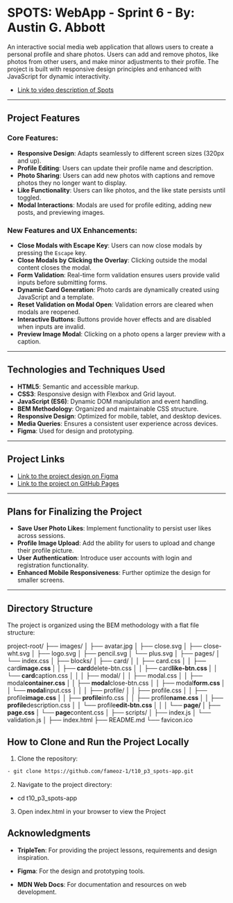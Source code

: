 # SPOTS: WebApp - Sprint 6 - By: Austin G. Abbott

An interactive social media web application that allows users to create a personal profile and share photos. Users can add and remove photos, like photos from other users, and make minor adjustments to their profile. The project is built with responsive design principles and enhanced with JavaScript for dynamic interactivity.

- [Link to video description of Spots](https://www.loom.com/share/4756a4c486f5479fa37e97b66b8737bf?sid=01bce196-b1d4-49b0-822d-561ff3ccd0fdgit)

---

## Project Features

### Core Features:

- **Responsive Design**: Adapts seamlessly to different screen sizes (320px and up).
- **Profile Editing**: Users can update their profile name and description.
- **Photo Sharing**: Users can add new photos with captions and remove photos they no longer want to display.
- **Like Functionality**: Users can like photos, and the like state persists until toggled.
- **Modal Interactions**: Modals are used for profile editing, adding new posts, and previewing images.

### New Features and UX Enhancements:

- **Close Modals with Escape Key**: Users can now close modals by pressing the `Escape` key.
- **Close Modals by Clicking the Overlay**: Clicking outside the modal content closes the modal.
- **Form Validation**: Real-time form validation ensures users provide valid inputs before submitting forms.
- **Dynamic Card Generation**: Photo cards are dynamically created using JavaScript and a template.
- **Reset Validation on Modal Open**: Validation errors are cleared when modals are reopened.
- **Interactive Buttons**: Buttons provide hover effects and are disabled when inputs are invalid.
- **Preview Image Modal**: Clicking on a photo opens a larger preview with a caption.

---

## Technologies and Techniques Used

- **HTML5**: Semantic and accessible markup.
- **CSS3**: Responsive design with Flexbox and Grid layout.
- **JavaScript (ES6)**: Dynamic DOM manipulation and event handling.
- **BEM Methodology**: Organized and maintainable CSS structure.
- **Responsive Design**: Optimized for mobile, tablet, and desktop devices.
- **Media Queries**: Ensures a consistent user experience across devices.
- **Figma**: Used for design and prototyping.

---

## Project Links

- [Link to the project design on Figma](https://www.figma.com/file/BBNm2bC3lj8QQMHlnqRsga/Sprint-3-Project-%E2%80%94-Spots?type=design&node-id=2%3A60&mode=design&t=afgNFybdorZO6cQo-1)
- [Link to the project on GitHub Pages](https://fameoz-1.github.io/t10_p3_spots-app/)

---

## Plans for Finalizing the Project

- **Save User Photo Likes**: Implement functionality to persist user likes across sessions.
- **Profile Image Upload**: Add the ability for users to upload and change their profile picture.
- **User Authentication**: Introduce user accounts with login and registration functionality.
- **Enhanced Mobile Responsiveness**: Further optimize the design for smaller screens.

---

## Directory Structure

The project is organized using the BEM methodology with a flat file structure:

project-root/
├── images/
│ ├── avatar.jpg
│ ├── close.svg
│ ├── close-wht.svg
│ ├── logo.svg
│ ├── pencil.svg
│ └── plus.svg
│
├── pages/
│ └── index.css
│
├── blocks/
│ ├── card/
│ │ ├── card.css
│ │ ├── card**image.css
│ │ ├── card**delete-btn.css
│ │ ├── card**like-btn.css
│ │ └── card**caption.css
│ │
│ ├── modal/
│ │ ├── modal.css
│ │ ├── modal**container.css
│ │ ├── modal**close-btn.css
│ │ ├── modal**form.css
│ │ └── modal**input.css
│ │
│ ├── profile/
│ │ ├── profile.css
│ │ ├── profile**image.css
│ │ ├── profile**info.css
│ │ ├── profile**name.css
│ │ ├── profile**description.css
│ │ └── profile**edit-btn.css
│ │
│ └── page/
│ ├── page.css
│ └── page**content.css
│
├── scripts/
│ ├── index.js
│ └── validation.js
│
├── index.html
├── README.md
└── favicon.ico

## How to Clone and Run the Project Locally

1. Clone the repository:

```bash
- git clone https://github.com/fameoz-1/t10_p3_spots-app.git
```

2. Navigate to the project directory:

- cd t10_p3_spots-app

3. Open index.html in your browser to view the Project

## Acknowledgments

- **TripleTen**: For providing the project lessons, requirements and design inspiration.

- **Figma**: For the design and prototyping tools.

- **MDN Web Docs**: For documentation and resources on web development.

